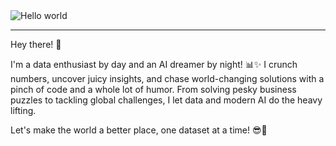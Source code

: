 <img src="https://raw.githubusercontent.com/sagar-viradiya/sagar-viradiya/master/resources/banner.png" alt="Hello world">

---

Hey there! 👋

I'm a data enthusiast by day and an AI dreamer by night! 📊✨ I crunch numbers, uncover juicy insights, and chase world-changing solutions with a pinch of code and a whole lot of humor. From solving pesky business puzzles to tackling global challenges, I let data and modern AI do the heavy lifting.

Let's make the world a better place, one dataset at a time! 😎🚀
